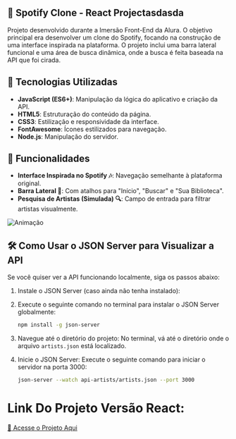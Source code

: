 ## 🎵 Spotify Clone - React Projectasdasda

Projeto desenvolvido durante a Imersão Front-End da Alura. O objetivo principal era desenvolver um clone do Spotify, focando na construção de uma interface inspirada na plataforma. O projeto inclui uma barra lateral funcional e uma área de busca dinâmica, onde a busca é feita baseada na API que foi cirada.

## 🚀 Tecnologias Utilizadas

- **JavaScript (ES6+)**: Manipulação da lógica do aplicativo e criação da API.
- **HTML5**: Estruturação do conteúdo da página.
- **CSS3**: Estilização e responsividade da interface.
- **FontAwesome**: Ícones estilizados para navegação.
- **Node.js**: Manipulação do servidor.

## 🎨 Funcionalidades

- **Interface Inspirada no Spotify 🎶**: Navegação semelhante à plataforma original.
- **Barra Lateral 📌**: Com atalhos para "Início", "Buscar" e "Sua Biblioteca".
- **Pesquisa de Artistas (Simulada) 🔍**: Campo de entrada para filtrar artistas visualmente.

![Animação](https://github.com/user-attachments/assets/74ec6122-b91f-4559-894e-336e8b3802e9)


## 🛠️ Como Usar o JSON Server para Visualizar a API

Se você quiser ver a API funcionando localmente, siga os passos abaixo:

1. Instale o JSON Server (caso ainda não tenha instalado):
2. Execute o seguinte comando no terminal para instalar o JSON Server globalmente:

   ```sh
   npm install -g json-server
   ```

3. Navegue até o diretório do projeto:
   No terminal, vá até o diretório onde o arquivo `artists.json` está localizado.

4. Inicie o JSON Server: Execute o seguinte comando para iniciar o servidor na porta 3000:

   ```sh
   json-server --watch api-artists/artists.json --port 3000
   ```

# Link Do Projeto Versão React:
[🔗 Acesse o Projeto Aqui](https://transformando-js-react-bvp934fll-arthurs-projects-9de07c44.vercel.app)
